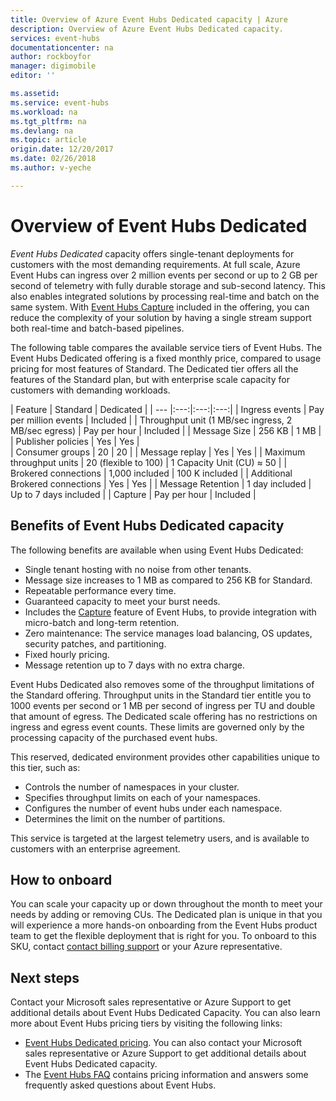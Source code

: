 ```yaml
---
title: Overview of Azure Event Hubs Dedicated capacity | Azure
description: Overview of Azure Event Hubs Dedicated capacity.
services: event-hubs
documentationcenter: na
author: rockboyfor
manager: digimobile
editor: ''

ms.assetid:
ms.service: event-hubs
ms.workload: na
ms.tgt_pltfrm: na
ms.devlang: na
ms.topic: article
origin.date: 12/20/2017
ms.date: 02/26/2018
ms.author: v-yeche

---
```


# Overview of Event Hubs Dedicated

*Event Hubs Dedicated* capacity offers single-tenant deployments for customers with the most demanding requirements. At full scale, Azure Event Hubs can ingress over 2 million events per second or up to 2 GB per second of telemetry with fully durable storage and sub-second latency. This also enables integrated solutions by processing real-time and batch on the same system. With [Event Hubs Capture](event-hubs-capture-overview.md) included in the offering, you can reduce the complexity of your solution by having a single stream support both real-time and batch-based pipelines.

The following table compares the available service tiers of Event Hubs. The Event Hubs Dedicated offering is a fixed monthly price, compared to usage pricing for most features of Standard. The Dedicated tier offers all the features of the Standard plan, but with enterprise scale capacity for customers with demanding workloads. 

| Feature | Standard | Dedicated |
| --- |:---:|:---:|:---:|
| Ingress events | Pay per million events | Included |
| Throughput unit (1 MB/sec ingress, 2 MB/sec egress) | Pay per hour | Included |
| Message Size | 256 KB | 1 MB |
| Publisher policies | Yes | Yes |	 
| Consumer groups | 20 | 20 |
| Message replay | Yes | Yes |
| Maximum throughput units | 20 (flexible to 100)	| 1 Capacity Unit (CU) ≈ 50 |
| Brokered connections | 1,000 included | 100 K included |
| Additional Brokered connections | Yes | Yes |
| Message Retention | 1 day included | Up to 7 days included |
| Capture | Pay per hour | Included |

## Benefits of Event Hubs Dedicated capacity

The following benefits are available when using Event Hubs Dedicated:

* Single tenant hosting with no noise from other tenants.
* Message size increases to 1 MB as compared to 256 KB for Standard.
* Repeatable performance every time.
* Guaranteed capacity to meet your burst needs.
* Includes the [Capture](event-hubs-capture-overview.md) feature of Event Hubs, to provide integration with micro-batch and long-term retention.
* Zero maintenance: The service manages load balancing, OS updates, security patches, and partitioning.
* Fixed hourly pricing.
* Message retention up to 7 days with no extra charge.

Event Hubs Dedicated also removes some of the throughput limitations of the Standard offering. Throughput units in the Standard tier entitle you to 1000 events per second or 1 MB per second of ingress per TU and double that amount of egress. The Dedicated scale offering has no restrictions on ingress and egress event counts. These limits are governed only by the processing capacity of the purchased event hubs.

This reserved, dedicated environment provides other capabilities unique to this tier, such as:

* Controls the number of namespaces in your cluster.
* Specifies throughput limits on each of your namespaces.
* Configures the number of event hubs under each namespace.
* Determines the limit on the number of partitions.

This service is targeted at the largest telemetry users, and is available to customers with an enterprise agreement.

## How to onboard

You can scale your capacity up or down throughout the month to meet your needs by adding or removing CUs. The Dedicated plan is unique in that you will experience a more hands-on onboarding from the Event Hubs product team to get the flexible deployment that is right for you. To onboard to this SKU, contact [contact billing support](https://www.azure.cn/support/support-ticket-form) or your Azure representative.

## Next steps

Contact your Microsoft sales representative or Azure Support to get additional details about Event Hubs Dedicated Capacity. You can also learn more about Event Hubs pricing tiers by visiting the following links:

- [Event Hubs Dedicated pricing](https://www.azure.cn/pricing/details/event-hubs/). You can also contact your Microsoft sales representative or Azure Support to get additional details about Event Hubs Dedicated capacity.
- The [Event Hubs FAQ](event-hubs-faq.md) contains pricing information and answers some frequently asked questions about Event Hubs.

<!--Update_Description: update meta properties, wording update, update link -->